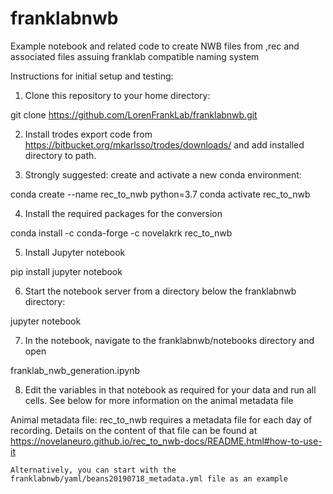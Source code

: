 # franklabnwb

Example notebook and related code to create NWB files from ,rec and associated files assuing franklab
compatible naming system

Instructions for initial setup and testing: 

1. Clone this repository to your home directory:

git clone https://github.com/LorenFrankLab/franklabnwb.git

2. Install trodes export code from https://bitbucket.org/mkarlsso/trodes/downloads/ and add installed
directory to path.

3. Strongly suggested: create and activate a new conda environment:

conda create --name rec_to_nwb python=3.7
conda activate rec_to_nwb

4. Install the required packages for the conversion

conda install -c conda-forge -c novelakrk rec_to_nwb

5.  Install Jupyter notebook

pip install jupyter notebook

6. Start the notebook server from a directory below the franklabnwb directory:

jupyter notebook

7. In the notebook, navigate to the franklabnwb/notebooks directory and open 

franklab_nwb_generation.ipynb

8. Edit the variables in that notebook as required for your data and run all cells. See below for more
information on the animal metadata file


Animal metadata file:
	rec_to_nwb requires a metadata file for each day of recording. Details on the content of that file can
	be found at https://novelaneuro.github.io/rec_to_nwb-docs/README.html#how-to-use-it

	Alternatively, you can start with the franklabnwb/yaml/beans20190718_metadata.yml file as an example


